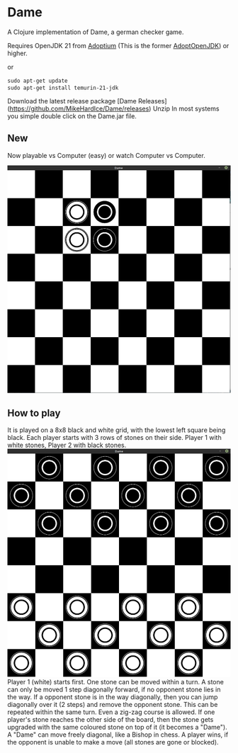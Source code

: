 # Dame
A Clojure implementation of Dame, a german checker game.

Requires OpenJDK 21 from [Adoptium](https://adoptium.net/)
(This is the former [AdoptOpenJDK](https://adoptopenjdk.net/)) or higher.

or

```
sudo apt-get update
sudo apt-get install temurin-21-jdk
```

Download the latest release package [Dame Releases] (https://github.com/MikeHardIce/Dame/releases)
Unzip 
In most systems you simple double click on the Dame.jar file.


## New
Now playable vs Computer (easy)
or watch Computer vs Computer.

![](resources/Dame.png)

## How to play
It is played on a 8x8 black and white grid, with the lowest left square being black.
Each player starts with 3 rows of stones on their side. Player 1 with white stones, Player 2 with black stones.
![](resources/Dame-init.png)
Player 1 (white) starts first. One stone can be moved within a turn. A stone can only be moved 1 step diagonally forward, if no opponent stone
lies in the way. If a opponent stone is in the way diagonally, then you can jump diagonally over it (2 steps) and remove the opponent stone.
This can be repeated within the same turn. Even a zig-zag course is allowed.
If one player's stone reaches the other side of the board, then the stone gets upgraded with the same coloured stone on top of it (it becomes a "Dame").
A "Dame" can move freely diagonal, like a Bishop in chess.
A player wins, if the opponent is unable to make a move (all stones are gone or blocked).

